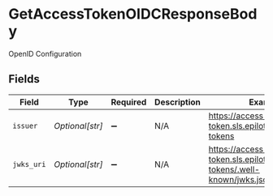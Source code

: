 # GetAccessTokenOIDCResponseBody

OpenID Configuration


## Fields

| Field                                                                     | Type                                                                      | Required                                                                  | Description                                                               | Example                                                                   |
| ------------------------------------------------------------------------- | ------------------------------------------------------------------------- | ------------------------------------------------------------------------- | ------------------------------------------------------------------------- | ------------------------------------------------------------------------- |
| `issuer`                                                                  | *Optional[str]*                                                           | :heavy_minus_sign:                                                        | N/A                                                                       | https://access-token.sls.epilot.io/v1/access-tokens                       |
| `jwks_uri`                                                                | *Optional[str]*                                                           | :heavy_minus_sign:                                                        | N/A                                                                       | https://access-token.sls.epilot.io/v1/access-tokens/.well-known/jwks.json |